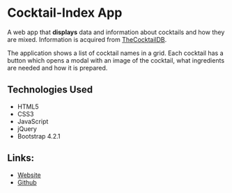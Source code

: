 # Cocktail-Index App

A web app that **displays** data and information about cocktails and how they are mixed.
Information is acquired from [TheCocktailDB](https://pokeapi.co/).

The application shows a list of cocktail names in a grid. Each cocktail has a button which opens a modal with an image of the cocktail, what ingredients are needed and how it is prepared.

## Technologies Used

- HTML5
- CSS3
- JavaScript
- jQuery
- Bootstrap 4.2.1

## Links:

- [Website](https://ZHammerl.github.io/cocktail-app/)
- [Github](https://github.com/ZHammerl/cocktail-app)
